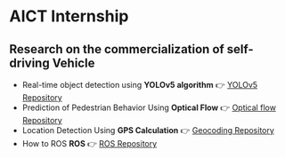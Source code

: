# AICT Internship

## Research on the commercialization of self-driving Vehicle
- Real-time object detection using **YOLOv5 algorithm** 👉 <a href = 'https://github.com/winston1214/AICT/tree/master/yolov5'>YOLOv5 Repository</a>
- Prediction of Pedestrian Behavior Using **Optical Flow** 👉 <a href = 'https://github.com/winston1214/AICT/tree/master/Tram'>Optical flow Repository</a>
- Location Detection Using **GPS Calculation** 👉 <a href = 'https://github.com/winston1214/AICT/tree/master/Tram/geocoding'>Geocoding Repository</a>
- How to ROS **ROS** 👉 <a href = 'https://github.com/winston1214/AICT/tree/master/ROS'>ROS Repository</a>
